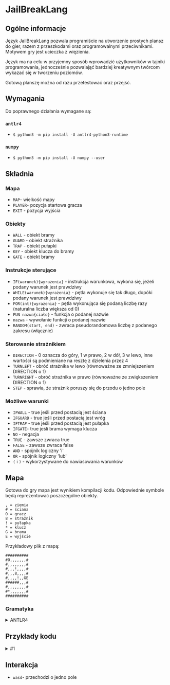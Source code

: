 # JailBreakLang
## Ogólne informacje
Język JailBreakLang pozwala programiście na utworzenie prostych plansz do gier, razem z przeszkodami oraz programowalnymi przeciwnikami. Motywem gry jest ucieczka z więzienia.

Język ma na celu w przyjemny sposób wprowadzić użytkowników w tajniki programowania, jednocześnie pozwalająć bardziej kreatywnym twórcom wykazać się w tworzeniu poziomów.

Gotową planszę można od razu przetestować oraz przejść.

## Wymagania
Do poprawnego działania wymagane są:
### ```antlr4```
* ```$ python3 -m pip install -U antlr4-python3-runtime```
### ```numpy```
* ```$ python3 -m pip install -U numpy --user```


## Składnia

### Mapa
* ``` MAP ```- wielkość mapy
* ``` PLAYER ```- pozycja startowa gracza
* ``` EXIT ``` - pozycja wyjścia

### Obiekty
* ``` WALL ``` - obiekt bramy
* ``` GUARD ``` - obiekt strażnika
* ``` TRAP ``` - obiekt pułapki
* ``` KEY ``` - obiekt klucza do bramy
* ``` GATE ``` - obiekt bramy


### Instrukcje sterujące
* ```IF(warunek){wyrażenia}``` - instrukcja warunkowa, wykona się, jeżeli podany warunek jest prawdziwy
* ```WHILE(warunek){wyrażenia}``` - pętla wykonuje się tak długo, dopóki podany warunek jest prawdziwy
* ```FOR(int){wyrażenia}``` - pętla wykonująca się podaną liczbę razy (naturalna liczba większa od 0)
* ```FUN nazwa{ciało}``` - funkcja o podanej nazwie
* ```nazwa``` - wywołanie funkcji o podanej nazwie
* ```RANDOM(start, end)``` - zwraca pseudorandomowa liczbę z podanego zakresu (włącznie)

### Sterowanie strażnikiem
* ```DIRECTION``` - 0 oznacza do góry, 1 w prawo, 2 w dół, 3 w lewo, inne wartości są podmieniane na resztę z dzielenia przez 4
* ```TURNLEFT``` - obróć strażnika w lewo (równoważne ze zmniejszeniem DIRECTION o 1)
* ```TURNRIGHT``` - obróć strażnika w prawo (równoważne ze zwiększeniem DIRECTION o 1)
* ```STEP``` - sprawia, że strażnik poruszy się do przodu o jedno pole

### Możliwe warunki
* ```IFWALL``` - true jeśli przed postacią jest ściana
* ```IFGUARD``` - true jeśli przed postacią jest wróg
* ```IFTRAP``` -  true jeśli przed postacią jest pułapka
* ```IFGATE```- true jeśli brama wymaga klucza
* ```NO``` - negacja
* ```TRUE``` - zawsze zwraca true
* ```FALSE``` - zawsze zwraca false
* ```AND``` - spójnik logiczny 'i'
* ```OR``` - spójnik logiczny 'lub'
* ```(``` i ```)``` - wykorzystywane do nawiasowania warunków


## Mapa
Gotowa do gry mapa jest wynikiem kompilacji kodu. Odpowiednie symbole będą reprezentować poszczególne obiekty.
```
, = ziemia
# = ściana
O = gracz
8 = strażnik
! = pułapka
* = klucz
G = brama
E = wyjście
 ```
Przykładowy plik z mapą:
```
##########
#O,,,,,,,#
#,,,,,,,,#
#,,,!,,,,#
#,,,8,,,,#
#,,,,!,,GE
######,,,#
#,,,,,,,,#
#*,,,,,,,#
##########
```




### Gramatyka
<details>
<summary>ANTLR4</summary>
</br> 

```g4
grammar JailBreakLang;

start: 'MAP' '=' INT ',' INT
       'PLAYER' '=' INT ',' INT
       'EXIT' '=' INT ',' INT kod*;

kod:  obiekty
    | instrukcje_warunkowe
    | deklaracja_funkcji;

obiekty:  'WALL' '=' (INT | ID | RAND) ',' (INT | ID | RAND)
        | 'TRAP' '=' (INT | ID | RAND) ',' (INT | ID | RAND)
        | 'KEY' '=' (INT | ID) ',' (INT | ID)
        | 'GATE' '=' (INT | ID) ',' (INT | ID)
        | 'GUARD' '=' (INT | ID) ',' (INT | ID) ',' INT kod*
        'GUARD' INT '{' kod_straznika* '}';

instrukcje_warunkowe: 'IF' '(' warunek ')' '{' wyrazenia* '}'
                    | 'WHILE' '(' warunek ')' '{' wyrazenia* '}'
                    | 'FOR' '(' ID 'IN' INT ')' '{' wyrazenia* '}'
                    | ID ('(' ID (',' ID)* ')')*;

deklaracja_funkcji: 'FUN' ID ('(' ID (',' ID)* ')')* '{' wyrazenia* '}';

wyrazenia: obiekty
         | instrukcje_warunkowe_2;

instrukcje_warunkowe_2: 'IF' '(' warunek ')' '{' wyrazenia* '}'
            | 'WHILE' '(' warunek ')' '{' wyrazenia* '}'
            | 'FOR' '(' ID 'IN' INT ')' '{' wyrazenia* '}'
            | ID ('(' ID (',' ID)* ')')*;   

kod_straznika: instrukcje_warunkowe_3
             | sterowanie_straznikiem;

instrukcje_warunkowe_3: 'IF' '(' warunek ')' '{' kod_straznika* '}'
            | 'WHILE' '(' warunek ')' '{' kod_straznika* '}'
            | 'FOR' '(' ID 'IN' INT ')' '{' kod_straznika* '}'
            | ID ('(' ID (',' ID)* ')')*;  

sterowanie_straznikiem: 'DIRECTION' '=' (INT | ID)
                      | 'TURNLEFT'
                      | 'TURNRIGHT'
                      | 'STEP';

warunek: 'IFWALL'
        | 'IFDIRECTION' '=' (INT | ID)
        | 'IFGUARD'
        | 'IFTRAP'
        | 'IFGATE'
        | 'NO' warunek
        | 'TRUE'
        | 'FALSE'
        | warunek 'AND' warunek
        | warunek 'OR' warunek
        | '(' warunek ')';

COMMENT: '#' ~[\r\n]* -> skip;
ID: [a-zA-Z][a-zA-Z0-9]*;
RAND: 'RANDOM' '(' INT ',' INT ')';
INT: [1-9][0-9]* | '0';
WS: [ \t\n\r]+ -> skip;
```
</details>



## Przykłady kodu
<details>
<summary>#1</summary>
</br>

```
# na początku określamy wielkość mapy, podając najpierw współrzędną X, a potem Y
MAP=5,5

# następnie dodajemy gracza i wyjście
PLAYER = 1,1
EXIT=9,5

# dopiero potem możemy dodawać inne obiekty
WALL = 1,5
WALL = 2,5
WALL = 3,5
WALL = 4,5
WALL = 5,5
WALL = 6,5

# można ułatwić sobie ustawianie dużej ilości obiektów używając pętli

# kod poniżej zrobi ściany dookoła mapy
FOR(i IN 5)
{
    WALL = 0,i
    WALL = 9,i
    WALL = i,0
    WALL = i,9
}

KEY = 2,8

GATE = 8,5

TRAP = 5,5
TRAP = 3,4

# strażnika deklarujemy przez podanie współrzędnej X, potem Y, następnie unikalnego id strażnika
GUARD = 4,4,0

# aby zadeklarować poruszanie się strażnika trzeba najpierw napisać słowo klucz GUARD, następnie id strażnika
GUARD 0 
{
    # wykonaj dwa kroki do przodu, następnie zrób obrót w prawo
    STEP
    STEP
    TURNRIGHT
    
    # jeżeli przed strażnikiem nie ma ściany, a brama została otwarta, zrób dodatkowy krok
    IF(NO IFWALL AND NO IFGATE)
    {
        STEP
    }
    
    # instrukcje te będą automatycznie zapętlane
}
# strażnik będzie się przemieszczał po każdym ruchu gracza

# losowo poruszający się strażnik
GUARD1 
{
    DIRECTION = RANDOM(0, 3)
    IF (NO WALL AND NO GATE)
    {
      STEP
    }
}
```

### Drzewo wyprowadzenia kodu:

![pobrany plik](https://user-images.githubusercontent.com/92331353/226716062-dc7a5c32-20d7-4dde-8b61-28fca4b69470.svg)
</details>



## Interakcja
* ``` wasd ```- przechodzi o jedno pole
